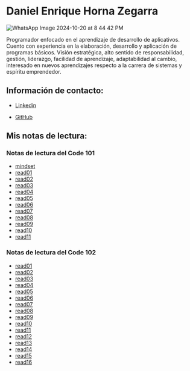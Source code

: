 # Daniel Enrique Horna Zegarra

![WhatsApp Image 2024-10-20 at 8 44 42 PM](https://github.com/user-attachments/assets/76dd1aec-4c3e-44f1-ae63-6b3a9ee4d397)



Programador enfocado en el aprendizaje de desarrollo de aplicativos.
Cuento con experiencia en la elaboración, desarrollo y aplicación de
programas básicos. Visión estratégica, alto sentido de responsabilidad,
gestión, liderazgo, facilidad de aprendizaje, adaptabilidad al cambio,
interesado en nuevos aprendizajes respecto a la carrera de sistemas y
espíritu emprendedor.

## Información de contacto:

 - [Linkedin](https://www.linkedin.com/in/daniel-enrique-horna-zegarra-a93b85323)

 - [GitHub](https://github.com/danhorz)

## Mis notas de lectura:

### Notas de lectura del Code 101

- [mindset](./mindset.md)
- [read01](./101/read01.md)
- [read02](./101/read02.md)
- [read03](./101/read03.md)
- [read04](./101/read04.md)
- [read05](./101/read05.md)
- [read06](./101/read06.md)
- [read07](./101/read07.md)
- [read08](./101/read08.md)
- [read09](./101/read09.md)
- [read10](./101/read10.md)
- [read11](./101/read11.md)
  
### Notas de lectura del Code 102

- [read01](./201/read01.md)
- [read02](./201/read02.md)
- [read03](./201/read03.md)
- [read04](./201/read04.md)
- [read05](./201/read05.md)
- [read06](./201/read06.md)
- [read07](./201/read07.md)
- [read08](./201/read08.md)
- [read09](./201/read09.md)
- [read10](./201/read10.md)
- [read11](./201/read11.md)
- [read12](./201/read12.md)
- [read13](./201/read13.md)
- [read14](./201/read14.md)
- [read15](./201/read15.md)
- [read16](./201/read16.md)
